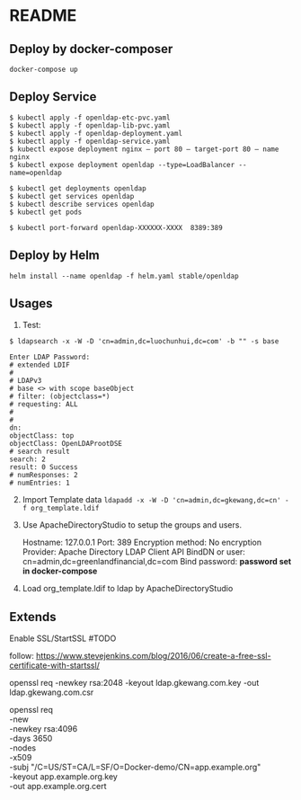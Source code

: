 # README


## Deploy by docker-composer
`docker-compose up`


## Deploy Service

```
$ kubectl apply -f openldap-etc-pvc.yaml
$ kubectl apply -f openldap-lib-pvc.yaml
$ kubectl apply -f openldap-deployment.yaml
$ kubectl apply -f openldap-service.yaml
$ kubectl expose deployment nginx — port 80 — target-port 80 — name nginx
$ kubectl expose deployment openldap --type=LoadBalancer --name=openldap

$ kubectl get deployments openldap
$ kubectl get services openldap
$ kubectl describe services openldap
$ kubectl get pods 

$ kubectl port-forward openldap-XXXXXX-XXXX  8389:389
```

## Deploy by Helm 
`helm install --name openldap -f helm.yaml stable/openldap`


## Usages
1. Test: 
```
$ ldapsearch -x -W -D 'cn=admin,dc=luochunhui,dc=com' -b "" -s base

Enter LDAP Password:
# extended LDIF
#
# LDAPv3
# base <> with scope baseObject
# filter: (objectclass=*)
# requesting: ALL
#
#
dn:
objectClass: top
objectClass: OpenLDAProotDSE
# search result
search: 2
result: 0 Success
# numResponses: 2
# numEntries: 1
```

2. Import Template data
`ldapadd -x -W -D 'cn=admin,dc=gkewang,dc=cn' -f org_template.ldif`


3. Use ApacheDirectoryStudio to setup the groups and users.

    Hostname: 127.0.0.1
    Port: 389
    Encryption method: No encryption
    Provider: Apache Directory LDAP Client API
    BindDN or user: cn=admin,dc=greenlandfinancial,dc=com
    Bind password: **password set in docker-compose**


4. Load org_template.ldif to ldap by ApacheDirectoryStudio



## Extends

Enable SSL/StartSSL #TODO

follow: https://www.stevejenkins.com/blog/2016/06/create-a-free-ssl-certificate-with-startssl/

openssl req -newkey rsa:2048 -keyout ldap.gkewang.com.key -out ldap.gkewang.com.csr


openssl req \
  -new \
  -newkey rsa:4096 \
  -days 3650 \
  -nodes \
  -x509 \
  -subj "/C=US/ST=CA/L=SF/O=Docker-demo/CN=app.example.org" \
  -keyout app.example.org.key \
  -out app.example.org.cert
